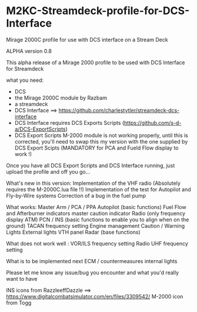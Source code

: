 # M2KC-Streamdeck-profile-for-DCS-Interface
Mirage 2000C profile for use with DCS interface on a Stream Deck

ALPHA version 0.8

This alpha release of a Mirage 2000 profile to be used with DCS Interface for Streamdeck

what you need:
- DCS
- the Mirage 2000C module by Razbam
- a streamdeck
- DCS Interface ==> https://github.com/charlestytler/streamdeck-dcs-interface
- DCS Interface requires DCS Exports Scripts (https://github.com/s-d-a/DCS-ExportScripts)
- DCS Export Scripts M-2000 module is not working properly, until this is corrected, you'll need to swap this my version with the one supplied by DCS Export Scipts (MANDATORY for PCA and Fueld Flow display to work !)

Once you have all DCS Export Scripts and DCS Interface running, just upload the profile and off you go...

What's new in this version:
 Implementation of the VHF radio (Absolutely requires the M-2000C.lua file !!)
 Implementation of the test for Autopilot and Fly-by-Wire systems
 Correction of a bug in the fuel pump


What works:
Master Arm / PCA / PPA
Autopilot (basic functions)
Fuel Flow and Afterburner indicators
master caution indicator
Radio (only frequency display ATM)
PCN / INS (basic functions to enable you to align when on the ground)
TACAN frequency setting
Engine management
Caution / Warning Lights
External lights
VTH panel
Radar (base functions)

What does not work well : VOR/ILS frequency setting
Radio UHF frequency setting

What is to be implemented next
ECM / countermeasures
internal lights

Please let me know any issue/bug you encounter and what you'd really want to have

INS icons from RazzleeffDazzle ==> https://www.digitalcombatsimulator.com/en/files/3309542/
M-2000 icon from Togg

